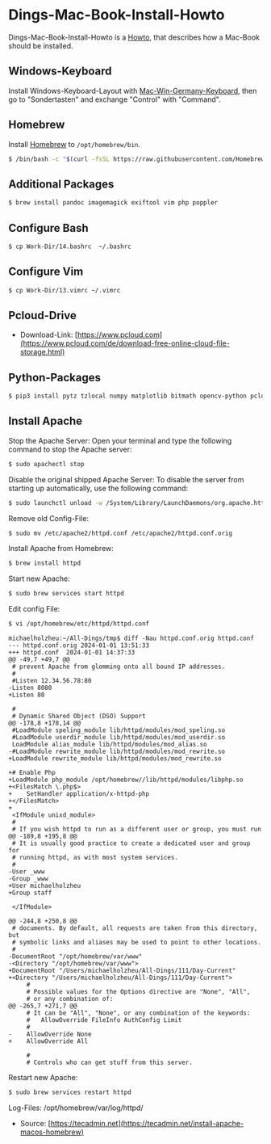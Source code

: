 # Dings-Mac-Book-Install-Howto

Dings-Mac-Book-Install-Howto is a [Howto](700022.md), that describes how a Mac-Book should be installed.

## Windows-Keyboard

Install Windows-Keyboard-Layout with [Mac-Win-Germany-Keyboard](300030008.md), then go to "Sondertasten" and exchange "Control" with "Command".

## Homebrew

Install [Homebrew](2000243.md) to `/opt/homebrew/bin`.

```bash
$ /bin/bash -c "$(curl -fsSL https://raw.githubusercontent.com/Homebrew/install/HEAD/install.sh)"
```

## Additional Packages

```bash
$ brew install pandoc imagemagick exiftool vim php poppler
```

## Configure Bash

```bash
$ cp Work-Dir/14.bashrc  ~/.bashrc
```

## Configure Vim

```bash
$ cp Work-Dir/13.vimrc ~/.vimrc
```

## Pcloud-Drive

- Download-Link: [https://www.pcloud.com](https://www.pcloud.com/de/download-free-online-cloud-file-storage.html)


## Python-Packages

```bash
$ pip3 install pytz tzlocal numpy matplotlib bitmath opencv-python pcloud exif pyexiftool mutagen pypandoc pdf2image
```

## Install Apache

Stop the Apache Server: Open your terminal and type the following command to stop the Apache server:

```bash
$ sudo apachectl stop
```

Disable the original shipped Apache Server: To disable the server from starting up automatically, use the following command:


```bash
$ sudo launchctl unload -w /System/Library/LaunchDaemons/org.apache.httpd.plist 2>/dev/null
```

Remove old Config-File:

```bash
$ sudo mv /etc/apache2/httpd.conf /etc/apache2/httpd.conf.orig
```

Install Apache from Homebrew:

```bash
$ brew install httpd
```

Start new Apache:

```bash
$ sudo brew services start httpd
```

Edit config File:

```bash
$ vi /opt/homebrew/etc/httpd/httpd.conf
```

```
michaelholzheu:~/All-Dings/tmp$ diff -Nau httpd.conf.orig httpd.conf
--- httpd.conf.orig	2024-01-01 13:51:33
+++ httpd.conf	2024-01-01 14:37:33
@@ -49,7 +49,7 @@
 # prevent Apache from glomming onto all bound IP addresses.
 #
 #Listen 12.34.56.78:80
-Listen 8080
+Listen 80
 
 #
 # Dynamic Shared Object (DSO) Support
@@ -178,8 +178,14 @@
 #LoadModule speling_module lib/httpd/modules/mod_speling.so
 #LoadModule userdir_module lib/httpd/modules/mod_userdir.so
 LoadModule alias_module lib/httpd/modules/mod_alias.so
-#LoadModule rewrite_module lib/httpd/modules/mod_rewrite.so
+LoadModule rewrite_module lib/httpd/modules/mod_rewrite.so
 
+# Enable Php
+LoadModule php_module /opt/homebrew//lib/httpd/modules/libphp.so
+<FilesMatch \.php$>
+    SetHandler application/x-httpd-php
+</FilesMatch>
+
 <IfModule unixd_module>
 #
 # If you wish httpd to run as a different user or group, you must run
@@ -189,8 +195,8 @@
 # It is usually good practice to create a dedicated user and group for
 # running httpd, as with most system services.
 #
-User _www
-Group _www
+User michaelholzheu
+Group staff
 
 </IfModule>
 
@@ -244,8 +250,8 @@
 # documents. By default, all requests are taken from this directory, but
 # symbolic links and aliases may be used to point to other locations.
 #
-DocumentRoot "/opt/homebrew/var/www"
-<Directory "/opt/homebrew/var/www">
+DocumentRoot "/Users/michaelholzheu/All-Dings/111/Day-Current"
+<Directory "/Users/michaelholzheu/All-Dings/111/Day-Current">
     #
     # Possible values for the Options directive are "None", "All",
     # or any combination of:
@@ -265,7 +271,7 @@
     # It can be "All", "None", or any combination of the keywords:
     #   AllowOverride FileInfo AuthConfig Limit
     #
-    AllowOverride None
+    AllowOverride All
 
     #
     # Controls who can get stuff from this server.
```

Restart new Apache:

```bash
$ sudo brew services restart httpd
```

Log-Files: /opt/homebrew/var/log/httpd/

- Source: [https://tecadmin.net](https://tecadmin.net/install-apache-macos-homebrew)
